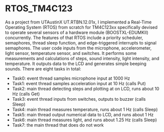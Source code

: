 # RTOS_TM4C123

As a project from UTAustinX UT.RTBN.12.01x, I implemented a Real-Time Operating System (RTOS) from scratch for TM4C123xx specifically devised to operate several sensors of a hardware module (BOOSTXL-EDUMKII) concurrently. The features of that RTOS include a priority scheduler, semaphores, thread sleep function, and edge-triggered interrupts to signal semaphores. The user code inputs from the microphone, accelerometer, light sensor, temperature sensor, and switches. It performs some measurements and calculations of steps, sound intensity, light intensity, and temperature. It outputs data to the LCD and generates simple beeping sounds. There are eight tasks in total:

- Task0: event thread samples microphone input at 1000 Hz
- Task1: event thread samples acceleration input at 10 Hz (calls Put)
- Task2: main thread detecting steps and plotting at on LCD, runs about 10 Hz (calls Get)
- Task3: event thread inputs from switches, outputs to buzzer (calls Sleep)
- Task4: main thread measures temperature, runs about 1 Hz (calls Sleep)
- Task5: main thread output numerical data to LCD, and runs about 1 Hz
- Task6: main thread measures light, and runs about 1.25 Hz (calls Sleep)
- Task7: the main thread that does do not work
